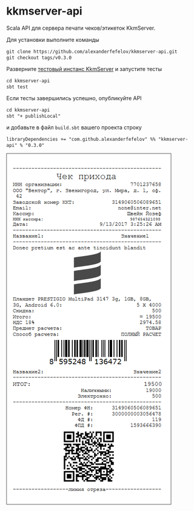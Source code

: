# kkmserver-api

Scala API для сервера печати чеков/этикеток KkmServer.

Для установки выполните команды

    git clone https://github.com/alexanderfefelov/kkmserver-api.git
    git checkout tags/v0.3.0
    
Разверните [тестовый инстанс KkmServer](extra/kkmserver/vagrant/README.md) и запустите тесты 

    cd kkmserver-api
    sbt test

Если тесты завершились успешно, опубликуйте API

    cd kkmserver-api
    sbt "+ publishLocal"

и добавьте в файл `build.sbt` вашего проекта строку

    libraryDependencies += "com.github.alexanderfefelov" %% "kkmserver-api" % "0.3.0"

![Кассовый чек](doc/sales-check.png)
